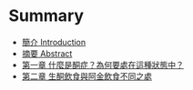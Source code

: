 # Summary

* [簡介 Introduction](README.md)
* [摘要 Abstract](chapter1.md)
* [第一章 什麼是酮症？為何要處在這種狀態中？](di-yi-zhang-shi-me-shi-tong-zheng-ff1f-wei-he-yao-chu-zai-zhe-zhong-zhuang-tai-zhong-ff1f.md)
* [第二章 生酮飲食與阿金飲食不同之處](di-er-zhang-sheng-tong-yin-shi-yu-a-jin-yin-shi-bu-tong-zhi-chu.md)

